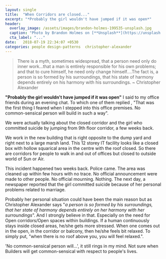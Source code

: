 ```yaml
---
layout: single
title:  "When Corridors are closed..."
excerpt: "*Probably the girl wouldn't have jumped if it was open*"
header:
  overlay_image: /assets/images/brandon-holmes-199535-unsplash.jpg
  caption: "Photo by Brandon Holmes on [**Unsplash**](https://unsplash.com)"
  cta_label: "..."
date:   2018-07-19 22:34:07 +0530
categories: people design-patterns  christopher-alexander 
---
```




>There is a myth, sometimes widespread, that a person need only do inner work...that a man is entirely responsible for his own problems; and that to cure himself, he need only change himself....The fact is, a person is so formed by his surroundings, that his state of harmony depends entirely on his harmony with his surroundings.
> ~ Christopher Alexander

**"Probably the girl wouldn't have jumped if it was open"** I said to my office friends during an evening chat. To which one of them replied , "That was the first thing I feared when I stepped into this office premises. No common-sensical person will build in such a way". 

We were actually talking about the closed corridor and the girl who committed suicide by jumping from 9th floor corridor, a few weeks back. 

We work in the new building that is right opposite to the dump yard and right next to a large marsh land. This 12 storey IT facility looks like a closed box with hollow squarical area in the centre with the roof closed. So there are corridors for people to walk in and out of offices but closed to outside world of Sun or Air. 

This incident happened two weeks back. Police came. The area was cleaned up within few hours with no trace. No official announcement were made to other people. No official mourning. Nothing. The next day, a newspaper reported that the girl committed suicide because of her personal problems related to marriage. 

Probably her personal situation could have been the main reason but as Christopher Alexander says "*a person is so formed by his surroundings, that her state of harmony depends entirely on her harmony with her surroundings*". And I strongly believe in that. Especially on the need for Open corridors/Open spaces within buildings. If a human continuously stays inside closed areas, he/she gets more stressed. When one comes out in the open, in the corridor or balcony, then he/she feels bit relaxed. To simply put, "when there is no roof above you, you will feel relaxed.". 

'No common-sensical person will...', it still rings in my mind. Not sure when Builders will get common-sensical with respect to people's lives.



[mypost-docs]: https://arun-ar.github.io/
